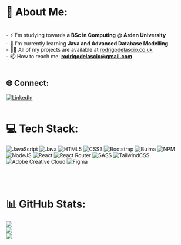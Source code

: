 # 💫 About Me:

<br>- ⚡ I'm studying towards **a BSc in Computing @ Arden University**
<br>- 🌱 I’m currently learning **Java and Advanced Database Modelling**
<br>- 👨‍💻 All of my projects are available at [rodrigodelascio.co.uk](rodrigodelascio.co.uk)
<br>- 📫 How to reach me: **rodrigodelascio@gmail.com**
<br><br>

## 🌐 Connect:

[![LinkedIn](https://img.shields.io/badge/LinkedIn-%230077B5.svg?logo=linkedin&logoColor=white)](https://linkedin.com/in/rodrigo-de-lascio)
<br><br>

# 💻 Tech Stack:

![JavaScript](https://img.shields.io/badge/javascript-%23323330.svg?style=flat-square&logo=javascript&logoColor=%23F7DF1E) ![Java](https://img.shields.io/badge/java-%23ED8B00.svg?style=flat-square&logo=openjdk&logoColor=white) ![HTML5](https://img.shields.io/badge/html5-%23E34F26.svg?style=flat-square&logo=html5&logoColor=white) ![CSS3](https://img.shields.io/badge/css3-%231572B6.svg?style=flat-square&logo=css3&logoColor=white) ![Bootstrap](https://img.shields.io/badge/bootstrap-%238511FA.svg?style=flat-square&logo=bootstrap&logoColor=white) ![Bulma](https://img.shields.io/badge/bulma-00D0B1?style=flat-square&logo=bulma&logoColor=white) ![NPM](https://img.shields.io/badge/NPM-%23CB3837.svg?style=flat-square&logo=npm&logoColor=white) ![NodeJS](https://img.shields.io/badge/node.js-6DA55F?style=flat-square&logo=node.js&logoColor=white) ![React](https://img.shields.io/badge/react-%2320232a.svg?style=flat-square&logo=react&logoColor=%2361DAFB) ![React Router](https://img.shields.io/badge/React_Router-CA4245?style=flat-square&logo=react-router&logoColor=white) ![SASS](https://img.shields.io/badge/SASS-hotpink.svg?style=flat-square&logo=SASS&logoColor=white) ![TailwindCSS](https://img.shields.io/badge/tailwindcss-%2338B2AC.svg?style=flat-square&logo=tailwind-css&logoColor=white) ![Adobe Creative Cloud](https://img.shields.io/badge/Adobe%20Creative%20Cloud-DA1F26.svg?style=flat-square&logo=Adobe%20Creative%20Cloud&logoColor=white) ![Figma](https://img.shields.io/badge/figma-%23F24E1E.svg?style=flat-square&logo=figma&logoColor=white)

<br><br>

# 📊 GitHub Stats:

![](https://github-readme-stats.vercel.app/api?username=rodrigodelascio&theme=radical&hide_border=false&include_all_commits=false&count_private=true)<br/>
![](https://github-readme-streak-stats.herokuapp.com/?user=rodrigodelascio&theme=radical&hide_border=false)<br/>
![](https://github-readme-stats.vercel.app/api/top-langs/?username=rodrigodelascio&theme=radical&hide_border=false&include_all_commits=false&count_private=true&layout=compact)
